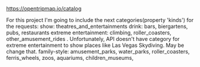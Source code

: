 https://opentripmap.io/catalog

For this project I'm going to include the next categories(property 'kinds') for the requests:
show: theatres_and_entertainments
drink: bars, biergartens, pubs, restaurants
extreme entertainment: climbing, roller_coasters, other_amusement_rides
. Unfortunately, API doesn't have category for extreme entertainment to show places like Las Vegas Skydiving. May be change that.
family-style: amusement_parks, water_parks, roller_coasters, ferris_wheels, zoos, aquariums, children_museums, 


